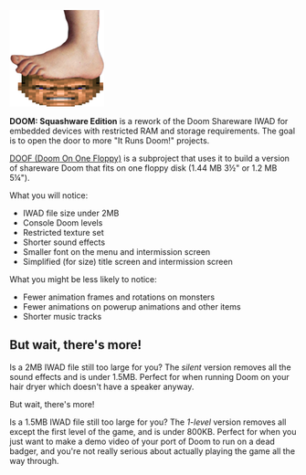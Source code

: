 ![Monty Python foot squashing the Doom status bar face](headsquash.png)

**DOOM: Squashware Edition** is a rework of the Doom Shareware IWAD
for embedded devices with restricted RAM and storage requirements. The
goal is to open the door to more "It Runs Doom!" projects.

[DOOF (Doom On One Floppy)](doof/) is a subproject that uses it to
build a version of shareware Doom that fits on one floppy disk (1.44 MB
3½" or 1.2 MB 5¼").

What you will notice:
* IWAD file size under 2MB
* Console Doom levels
* Restricted texture set
* Shorter sound effects
* Smaller font on the menu and intermission screen
* Simplified (for size) title screen and intermission screen

What you might be less likely to notice:
* Fewer animation frames and rotations on monsters
* Fewer animations on powerup animations and other items
* Shorter music tracks

## But wait, there's more!

Is a 2MB IWAD file still too large for you? The *silent* version removes
all the sound effects and is under 1.5MB. Perfect for when running Doom on
your hair dryer which doesn't have a speaker anyway.

But wait, there's more!

Is a 1.5MB IWAD file still too large for you? The *1-level* version
removes all except the first level of the game, and is under 800KB.
Perfect for when you just want to make a demo video of your port of Doom
to run on a dead badger, and you're not really serious about actually
playing the game all the way through.

